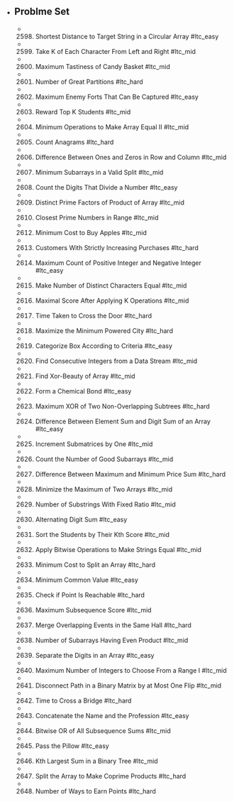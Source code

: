 - ## Problme Set
	- 2598. Shortest Distance to Target String in a Circular Array #ltc_easy
	- 2599. Take K of Each Character From Left and Right #ltc_mid
	- 2600. Maximum Tastiness of Candy Basket #ltc_mid
	- 2601. Number of Great Partitions #ltc_hard
	- 2602. Maximum Enemy Forts That Can Be Captured #ltc_easy
	- 2603. Reward Top K Students #ltc_mid
	- 2604. Minimum Operations to Make Array Equal II #ltc_mid
	- 2605. Count Anagrams #ltc_hard
	- 2606. Difference Between Ones and Zeros in Row and Column #ltc_mid
	- 2607. Minimum Subarrays in a Valid Split #ltc_mid
	- 2608. Count the Digits That Divide a Number #ltc_easy
	- 2609. Distinct Prime Factors of Product of Array #ltc_mid
	- 2610. Closest Prime Numbers in Range #ltc_mid
	- 2612. Minimum Cost to Buy Apples #ltc_mid
	- 2613. Customers With Strictly Increasing Purchases #ltc_hard
	- 2614. Maximum Count of Positive Integer and Negative Integer #ltc_easy
	- 2615. Make Number of Distinct Characters Equal #ltc_mid
	- 2616. Maximal Score After Applying K Operations #ltc_mid
	- 2617. Time Taken to Cross the Door #ltc_hard
	- 2618. Maximize the Minimum Powered City #ltc_hard
	- 2619. Categorize Box According to Criteria #ltc_easy
	- 2620. Find Consecutive Integers from a Data Stream #ltc_mid
	- 2621. Find Xor-Beauty of Array #ltc_mid
	- 2622. Form a Chemical Bond #ltc_easy
	- 2623. Maximum XOR of Two Non-Overlapping Subtrees #ltc_hard
	- 2624. Difference Between Element Sum and Digit Sum of an Array #ltc_easy
	- 2625. Increment Submatrices by One #ltc_mid
	- 2626. Count the Number of Good Subarrays #ltc_mid
	- 2627. Difference Between Maximum and Minimum Price Sum #ltc_hard
	- 2628. Minimize the Maximum of Two Arrays #ltc_mid
	- 2629. Number of Substrings With Fixed Ratio #ltc_mid
	- 2630. Alternating Digit Sum #ltc_easy
	- 2631. Sort the Students by Their Kth Score #ltc_mid
	- 2632. Apply Bitwise Operations to Make Strings Equal #ltc_mid
	- 2633. Minimum Cost to Split an Array #ltc_hard
	- 2634. Minimum Common Value #ltc_easy
	- 2635. Check if Point Is Reachable #ltc_hard
	- 2636. Maximum Subsequence Score #ltc_mid
	- 2637. Merge Overlapping Events in the Same Hall #ltc_hard
	- 2638. Number of Subarrays Having Even Product #ltc_mid
	- 2639. Separate the Digits in an Array #ltc_easy
	- 2640. Maximum Number of Integers to Choose From a Range I #ltc_mid
	- 2641. Disconnect Path in a Binary Matrix by at Most One Flip #ltc_mid
	- 2642. Time to Cross a Bridge #ltc_hard
	- 2643. Concatenate the Name and the Profession #ltc_easy
	- 2644. Bitwise OR of All Subsequence Sums #ltc_mid
	- 2645. Pass the Pillow #ltc_easy
	- 2646. Kth Largest Sum in a Binary Tree #ltc_mid
	- 2647. Split the Array to Make Coprime Products #ltc_hard
	- 2648. Number of Ways to Earn Points #ltc_hard